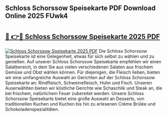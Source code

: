 ## Schloss Schorssow Speisekarte PDF Download Online 2025 FUwk4

# <h2><a href="http://gc760we.nevu.top/?p=Schloss+Schorssow+Speisekarte">🔗 👉🔴 Schloss Schorssow Speisekarte 2025 PDF</a></h2>

[![Schloss Schorssow Speisekarte 2025 PDF](https://i.imgur.com/dBaPXMq.png)](http://gc760we.nevu.top/?p=Schloss+Schorssow+Speisekarte)
Die Schloss Schorssow Speisekarte ist eine Gelegenheit, etwas für sich selbst zu wählen und zu genießen. Auf unserer Schloss Schorssow Speisekarte empfehlen wir einen Salatbereich, in dem Sie aus vielen verschiedenen Salaten aus frischem Gemüse und Obst wählen können. Für diejenigen, die Fleisch lieben, bieten wir eine umfangreiche Auswahl an Gerichten auf der Schloss Schorssow Speisekarte an: Rindfleisch, Schweinefleisch, Huhn und Fisch. Unseren Auserwählten bieten wir köstliche Gerichte wie Schaschlik und Steak an, die bei frischem, natürlichem Feuer zubereitet werden. Unsere Schloss Schorssow Speisekarte bietet eine große Auswahl an Desserts, von traditionellen Kuchen und Kuchen bis hin zu erlesenen Crème Brûlée und Schokoladenspezialitäten.
